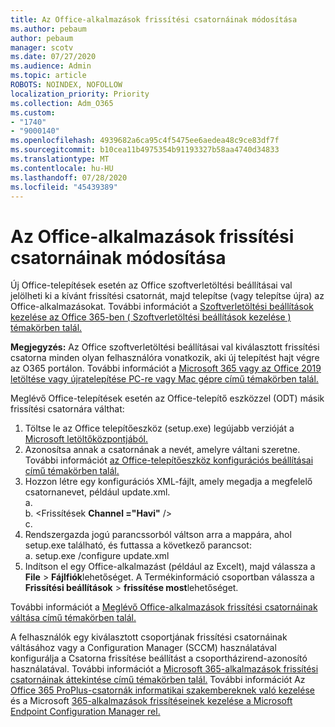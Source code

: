 ```yaml
---
title: Az Office-alkalmazások frissítési csatornáinak módosítása
ms.author: pebaum
author: pebaum
manager: scotv
ms.date: 07/27/2020
ms.audience: Admin
ms.topic: article
ROBOTS: NOINDEX, NOFOLLOW
localization_priority: Priority
ms.collection: Adm_O365
ms.custom:
- "1740"
- "9000140"
ms.openlocfilehash: 4939682a6ca95c4f5475ee6aedea48c9ce83df7f
ms.sourcegitcommit: b10cea11b4975354b91193327b58aa4740d34833
ms.translationtype: MT
ms.contentlocale: hu-HU
ms.lasthandoff: 07/28/2020
ms.locfileid: "45439389"
---
```

# <a name="change-update-channels-for-office-apps"></a>Az Office-alkalmazások frissítési csatornáinak módosítása

Új Office-telepítések esetén az Office szoftverletöltési beállításai val jelölheti ki a kívánt frissítési csatornát, majd telepítse (vagy telepítse újra) az Office-alkalmazásokat. További információt a [Szoftverletöltési beállítások kezelése az Office 365-ben ( Szoftverletöltési beállítások kezelése ) témakörben talál.](https://docs.microsoft.com/deployoffice/manage-software-download-settings-office-365) 

**Megjegyzés:** Az Office szoftverletöltési beállításai val kiválasztott frissítési csatorna minden olyan felhasználóra vonatkozik, aki új telepítést hajt végre az O365 portálon. További információt a [Microsoft 365 vagy az Office 2019 letöltése vagy újratelepítése PC-re vagy Mac gépre című témakörben talál.](https://support.microsoft.com/office/download-and-install-or-reinstall-microsoft-365-or-office-2019-on-a-pc-or-mac-4414eaaf-0478-48be-9c42-23adc4716658)   

Meglévő Office-telepítések esetén az Office-telepítő eszközzel (ODT) másik frissítési csatornára válthat:  

1. Töltse le az Office telepítőeszköz (setup.exe) legújabb verzióját a [Microsoft letöltőközpontjából.](https://go.microsoft.com/fwlink/p/?LinkID=626065)
2. Azonosítsa annak a csatornának a nevét, amelyre váltani szeretne. További információt [az Office-telepítőeszköz konfigurációs beállításai című témakörben talál.](https://docs.microsoft.com/DeployOffice/configuration-options-for-the-office-2016-deployment-tool#channel-attribute-part-of-add-element)
3. Hozzon létre egy konfigurációs XML-fájlt, amely megadja a megfelelő csatornanevet, például update.xml.  
    a. <Configuration>  
    b. <Frissítések **Channel ="Havi"** />  
    c. </Configuration>
4. Rendszergazda jogú parancssorból váltson arra a mappára, ahol setup.exe található, és futtassa a következő parancsot:  
    a. setup.exe /configure update.xml
5. Indítson el egy Office-alkalmazást (például az Excelt), majd válassza a **File**  >  **Fájlfiók**lehetőséget. A Termékinformáció csoportban válassza a **Frissítési beállítások**  >  **frissítése most**lehetőséget.

További információt a [Meglévő Office-alkalmazások frissítési csatornáinak váltása című témakörben talál.](https://support.microsoft.com/help/3185078/how-to-switch-from-semi-annual-channel-to-monthly-channel) 

A felhasználók egy kiválasztott csoportjának frissítési csatornáinak váltásához vagy a Configuration Manager (SCCM) használatával konfigurálja a Csatorna frissítése beállítást a csoportházirend-azonosító használatával. További információt a [Microsoft 365-alkalmazások frissítési csatornáinak áttekintése című témakörben talál.](https://docs.microsoft.com/deployoffice/overview-update-channels#group-policy) További információt Az [Office 365 ProPlus-csatornák informatikai szakembereknek való kezelése](https://techcommunity.microsoft.com/t5/office-365-blog/how-to-manage-office-365-proplus-channels-for-it-pros/ba-p/795813) és a Microsoft [365-alkalmazások frissítéseinek kezelése a Microsoft Endpoint Configuration Manager rel.](https://docs.microsoft.com/deployoffice/manage-microsoft-365-apps-updates-configuration-manager)